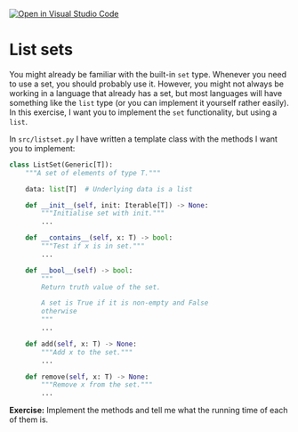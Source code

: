[![Open in Visual Studio Code](https://classroom.github.com/assets/open-in-vscode-c66648af7eb3fe8bc4f294546bfd86ef473780cde1dea487d3c4ff354943c9ae.svg)](https://classroom.github.com/online_ide?assignment_repo_id=9440587&assignment_repo_type=AssignmentRepo)
# List sets

You might already be familiar with the built-in `set` type. Whenever you need to use a set, you should probably use it. However, you might not always be working in a language that already has a set, but most languages will have something like the `list` type (or you can implement it yourself rather easily). In this exercise, I want you to implement the `set` functionality, but using a `list`.

In `src/listset.py` I have written a template class with the methods I want you to implement:

```python
class ListSet(Generic[T]):
    """A set of elements of type T."""

    data: list[T]  # Underlying data is a list

    def __init__(self, init: Iterable[T]) -> None:
        """Initialise set with init."""
        ...

    def __contains__(self, x: T) -> bool:
        """Test if x is in set."""
        ...

    def __bool__(self) -> bool:
        """
        Return truth value of the set.

        A set is True if it is non-empty and False
        otherwise
        """
        ...

    def add(self, x: T) -> None:
        """Add x to the set."""
        ...

    def remove(self, x: T) -> None:
        """Remove x from the set."""
        ...
```

**Exercise:** Implement the methods and tell me what the running time of each of them is.
